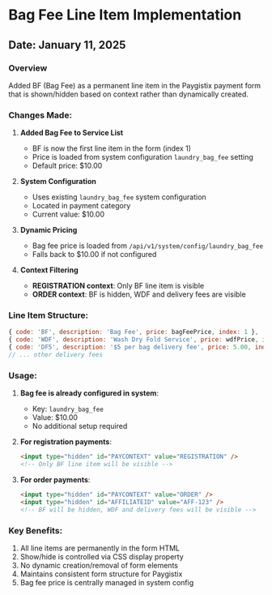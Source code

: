 # Bag Fee Line Item Implementation

## Date: January 11, 2025

### Overview
Added BF (Bag Fee) as a permanent line item in the Paygistix payment form that is shown/hidden based on context rather than dynamically created.

### Changes Made:

1. **Added Bag Fee to Service List**
   - BF is now the first line item in the form (index 1)
   - Price is loaded from system configuration `laundry_bag_fee` setting
   - Default price: $10.00

2. **System Configuration**
   - Uses existing `laundry_bag_fee` system configuration
   - Located in payment category
   - Current value: $10.00

3. **Dynamic Pricing**
   - Bag fee price is loaded from `/api/v1/system/config/laundry_bag_fee`
   - Falls back to $10.00 if not configured

4. **Context Filtering**
   - **REGISTRATION context**: Only BF line item is visible
   - **ORDER context**: BF is hidden, WDF and delivery fees are visible

### Line Item Structure:

```javascript
{ code: 'BF', description: 'Bag Fee', price: bagFeePrice, index: 1 },
{ code: 'WDF', description: 'Wash Dry Fold Service', price: wdfPrice, index: 2 },
{ code: 'DF5', description: '$5 per bag delivery fee', price: 5.00, index: 3 },
// ... other delivery fees
```

### Usage:

1. **Bag fee is already configured in system**:
   - Key: `laundry_bag_fee`
   - Value: $10.00
   - No additional setup required

2. **For registration payments**:
   ```html
   <input type="hidden" id="PAYCONTEXT" value="REGISTRATION" />
   <!-- Only BF line item will be visible -->
   ```

3. **For order payments**:
   ```html
   <input type="hidden" id="PAYCONTEXT" value="ORDER" />
   <input type="hidden" id="AFFILIATEID" value="AFF-123" />
   <!-- BF will be hidden, WDF and delivery fees will be visible -->
   ```

### Key Benefits:

1. All line items are permanently in the form HTML
2. Show/hide is controlled via CSS display property
3. No dynamic creation/removal of form elements
4. Maintains consistent form structure for Paygistix
5. Bag fee price is centrally managed in system config